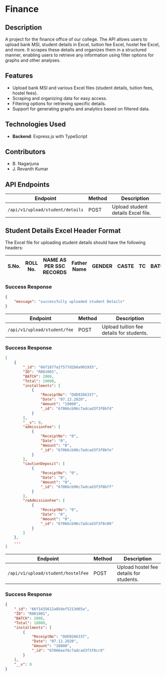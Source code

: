 # Finance


## Description
A project for the finance office of our college. The API allows users to upload bank MSI, student details in Excel, tuition fee Excel, hostel fee Excel, and more. It scrapes these details and organizes them in a structured manner, enabling users to retrieve any information using filter options for graphs and other analyses.

## Features
- Upload bank MSI and various Excel files (student details, tuition fees, hostel fees).
- Scraping and organizing data for easy access.
- Filtering options for retrieving specific details.
- Support for generating graphs and analytics based on filtered data.

## Technologies Used
- **Backend**: Express.js with TypeScript

## Contributors
- B. Nagarjuna
- J. Revanth Kumar

## API Endpoints

| Endpoint                                | Method | Description                                           |
|-----------------------------------------|--------|-------------------------------------------------------|
| `/api/v1/upload/student/details`       | POST   | Upload student details Excel file.                   |

## Student Details Excel Header Format

The Excel file for uploading student details should have the following headers:

| S.No. | ROLL No. | NAME AS PER SSC RECORDS | Father Name | GENDER | CASTE | TC | BATCH |
|-------|----------|-------------------------|-------------|--------|-------|----|-------|


### Success Response
```json
{
    "message": "successfully uploaded student Details"
}
```

| Endpoint                                | Method | Description                                           |
|-----------------------------------------|--------|-------------------------------------------------------|
| `/api/v1/upload/student/fee`           | POST   | Upload tuition fee details for students.             |

### Success Response
```json
[
    {
        "_id": "66f1877a2f577d2b0a901935",
        "ID": "R081001",
        "BATCH": 2008,
        "Total": 19000,
        "installments": [
            {
                "ReceiptNo": "DUD9266337",
                "Date": "07.12.2020",
                "Amount": "19000",
                "_id": "67066cb96c7adcad3f3f0bfd"
            }
        ],
        "__v": 0,
        "admissionFee": [
            {
                "ReceiptNo": "0",
                "Date": "0",
                "Amount": "0",
                "_id": "67066cb96c7adcad3f3f0bfe"
            }
        ],
        "cautionDeposit": [
            {
                "ReceiptNo": "0",
                "Date": "0",
                "Amount": "0",
                "_id": "67066cb96c7adcad3f3f0bff"
            }
        ],
        "reAdmissionFee": [
            {
                "ReceiptNo": "0",
                "Date": "0",
                "Amount": "0",
                "_id": "67066cb96c7adcad3f3f0c00"
            }
        ]
    },
    ...
]
```
| Endpoint                                | Method | Description                                           |
|-----------------------------------------|--------|-------------------------------------------------------|
| `/api/v1/upload/student/hostelFee`     | POST   | Upload hostel fee details for students.              |

### Success Response
```json
{
    "_id": "66f1435612a85def5213d65a",
    "ID": "R081001",
    "BATCH": 2008,
    "Total": 18000,
    "installments": [
        {
            "ReceiptNo": "DUD9266337",
            "Date": "07.12.2020",
            "Amount": "18000",
            "_id": "67066ee76c7adcad3f3f8cc9"
        }
    ],
    "__v": 0
}
```


